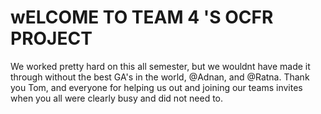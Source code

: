 
# wELCOME TO TEAM 4 'S OCFR PROJECT
We worked pretty hard on this all semester, but we wouldnt have made it through without the best GA's in the world, @Adnan, and @Ratna.
Thank you Tom, and everyone for helping us out and joining our teams invites when you all were clearly busy and did not need to.
